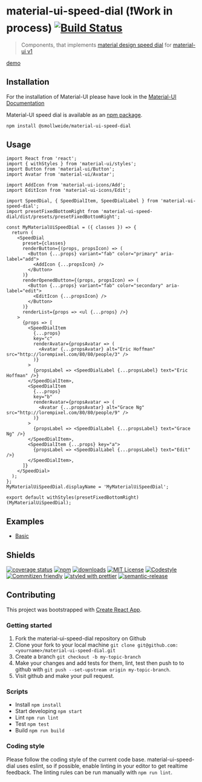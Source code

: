 
# material-ui-speed-dial (:exclamation:Work in process) [![Build Status](https://img.shields.io/travis/smollweide/material-ui-speed-dial/master.svg)](https://travis-ci.org/smollweide/material-ui-speed-dial)

> Components, that implements [material design speed dial](https://material.io/guidelines/components/buttons-floating-action-button.html#buttons-floating-action-button-transitions) for [material-ui v1](https://material-ui-next.com/)

[demo](https://smollweide.github.io/material-ui-speed-dial)

## Installation

For the installation of Material-UI please have look in the [Material-UI Documentation](https://material-ui-next.com/)

Material-UI speed dial is available as an [npm package](https://www.npmjs.com/package/@smollweide/material-ui-speed-dial).

```sh
npm install @smollweide/material-ui-speed-dial
```

## Usage

```
import React from 'react';
import { withStyles } from 'material-ui/styles';
import Button from 'material-ui/Button';
import Avatar from 'material-ui/Avatar';

import AddIcon from 'material-ui-icons/Add';
import EditIcon from 'material-ui-icons/Edit';

import SpeedDial, { SpeedDialItem, SpeedDialLabel } from 'material-ui-speed-dial';
import presetFixedBottomRight from 'material-ui-speed-dial/dist/presets/presetFixedBottomRight';

const MyMaterialUiSpeedDial = ({ classes }) => {
  return (
    <SpeedDial
      preset={classes}
      renderButton={(props, propsIcon) => (
        <Button {...props} variant="fab" color="primary" aria-label="add">
          <AddIcon {...propsIcon} />
        </Button>
      )}
      renderOpenedButton={(props, propsIcon) => (
        <Button {...props} variant="fab" color="secondary" aria-label="edit">
          <EditIcon {...propsIcon} />
        </Button>
      )}
      renderList={props => <ul {...props} />}
    >
      {props => [
        <SpeedDialItem
          {...props}
          key="c"
          renderAvatar={propsAvatar => (
            <Avatar {...propsAvatar} alt="Eric Hoffman" src="http://lorempixel.com/80/80/people/3" />
          )}
        >
          {propsLabel => <SpeedDialLabel {...propsLabel} text="Eric Hoffman" />}
        </SpeedDialItem>,
        <SpeedDialItem
          {...props}
          key="b"
          renderAvatar={propsAvatar => (
            <Avatar {...propsAvatar} alt="Grace Ng" src="http://lorempixel.com/80/80/people/9" />
          )}
        >
          {propsLabel => <SpeedDialLabel {...propsLabel} text="Grace Ng" />}
        </SpeedDialItem>,
        <SpeedDialItem {...props} key="a">
          {propsLabel => <SpeedDialLabel {...propsLabel} text="Edit" />}
        </SpeedDialItem>,
      ]}
    </SpeedDial>
  );
};
MyMaterialUiSpeedDial.displayName = 'MyMaterialUiSpeedDial';

export default withStyles(presetFixedBottomRight)(MyMaterialUiSpeedDial);
```

## Examples
- [Basic](https://smollweide.github.io/material-ui-speed-dial/#/example-basic)

## Shields
[![coverage status](https://coveralls.io/repos/github/smollweide/material-ui-speed-dial/badge.svg?branch=master)](https://coveralls.io/github/smollweide/material-ui-speed-dial?branch=master)
[![npm](https://img.shields.io/npm/v/@smollweide/material-ui-speed-dial.svg)](http://npm.im/@smollweide/material-ui-speed-dial)
[![downloads](https://img.shields.io/npm/dm/@smollweide/material-ui-speed-dial.svg)](https://npm-stat.com/charts.html?package=@smollweide/material-ui-speed-dial)
[![MIT License](https://img.shields.io/npm/l/@smollweide/material-ui-speed-dial.svg)](http://opensource.org/licenses/MIT)
[![Codestyle](https://img.shields.io/badge/codestyle-namics-green.svg)](https://github.com/namics/eslint-config-namics)
[![Commitizen friendly](https://img.shields.io/badge/commitizen-friendly-brightgreen.svg)](http://commitizen.github.io/cz-cli/)
[![styled with prettier](https://img.shields.io/badge/styled_with-prettier-ff69b4.svg)](https://github.com/prettier/prettier)
[![semantic-release](https://img.shields.io/badge/%20%20%F0%9F%93%A6%F0%9F%9A%80-semantic--release-e10079.svg)](https://github.com/semantic-release/semantic-release)

## Contributing

This project was bootstrapped with [Create React App](https://github.com/facebookincubator/create-react-app).

### Getting started

1. Fork the material-ui-speed-dial repository on Github
2. Clone your fork to your local machine `git clone git@github.com:<yourname>/material-ui-speed-dial.git`
3. Create a branch `git checkout -b my-topic-branch`
4. Make your changes and add tests for them, lint, test then push to to github with `git push --set-upstream origin my-topic-branch`.
5. Visit github and make your pull request.

### Scripts
- Install `npm install`
- Start developing `npm start`
- Lint `npm run lint`
- Test `npm test`
- Build `npm run build`

### Coding style
Please follow the coding style of the current code base.
material-ui-speed-dial uses eslint, so if possible, enable linting in your editor to get realtime feedback.
The linting rules can be run manually with `npm run lint`.
